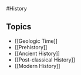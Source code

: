 #History 
## Topics
* [[Geologic Time]]
* [[Prehistory]]
* [[Ancient History]]
* [[Post-classical History]]
* [[Modern History]]